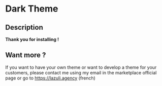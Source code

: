 # Dark Theme

## Description

__Thank you for installing !__
  
## Want more ?
If you want to have your own theme or want to develop a theme for your customers, please contact me using my email in the marketplace official page or go to https://lazuli.agency (french)